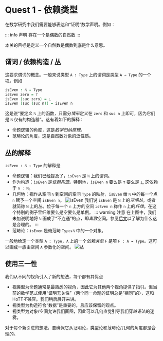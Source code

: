 # Quest 1 - 依赖类型

<!--
```agda
module Trinitarianism.Quest1 where

open import Cubical.Core.Everything public
open import Cubical.Data.Unit public renaming (Unit to ⊤)
open import Cubical.Data.Empty public using (⊥)
open import Cubical.Data.Nat public hiding (isEven)
```
-->

在数学研究中我们需要能够表达和“证明”数学声明。例如：

::: info 声明
存在一个是偶数的自然数
:::

本关的目标是定义一个自然数是偶数到底是什么意思。

## 谓词 / 依赖构造 / 丛

这要求谓词的概念。一般来说类型 `A : Type` 上的谓词是类型 `A → Type` 的一个项。例如

```agda
isEven : ℕ → Type
isEven zero = ⊤
isEven (suc zero) = ⊥
isEven (suc (suc n)) = isEven n
```

这是说“要定义 `ℕ` 上的函数，只需分*情形*定义在 `zero` 和 `suc n` 上即可，因为它们是 `ℕ` 仅有的构造器”。这有着如下的解释：
- 命题逻辑的角度，这是*数学归纳原理*。
- 范畴论的角度，这是自然数对象的泛性质。

## 丛的解释

`isEven : ℕ → Type` 的解释是
- 命题逻辑：我们已经提及了，`isEven` 是 `ℕ` 上的谓词。
- 作为构造：`isEven` 是*依赖构造*。特别地，`isEven n` 要么是 `⊤` 要么是 `⊥`, 这依赖于 `n : ℕ`。
- 几何地：视作从空间 `ℕ` 到空间的空间 `Type` 的映射，`isEven` 给 `ℕ` 中的每一个点 `n` 赋予一个空间 `isEven n`。
![isEven](https://thehottgameguide.readthedocs.io/en/latest/_images/isEven.png)
我们说 `isEven` 是 `ℕ` 上的*空间丛*，或者就简称 `ℕ` 上的丛。位于每一个 `n` 上方的空间 `isEven n` 称作 `n` 上的*纤维*。在这个特别的例子里纤维要么是空要么是单例。
::: warning 注意
在上图中，我们未加说明地将 `ℕ` 画成了“不连通”的点，即*离散*空间。参见[后文]()以了解为什么这是合理的。
:::
- 范畴论：`isEven` 是俯范畴 `Type↓ℕ` 中的一个对象。

一般地给定一个类型 `A : Type`，`A` 上的一个*依赖类型* `F` 是项 `F : A → Type`。这可以画成一族由空间 `A` 参数化的空间。
![丛](https://thehottgameguide.readthedocs.io/en/latest/_images/generalBundle.png)

## 使用三一性

我们从不同的视角引入了新的想法，每个都有其优点
- 视类型为命题通常是最熟悉的视角，因此它为其他两个视角提供了指引。但当前的数学范式使用“证明无关性”（两个同一命题的证明总是“相同”的），这和HoTT*不*兼容。我们稍后展开来讲。
- 视类型为构造符合“数据”是重要的，且应该保留的观点。
- 视类型为对象/空间允许我们画图，因此可以几何直觉引导我们穿越语法的迷雾。

对于每个新引进的想法，要确保它从证明论，类型论和范畴论/几何的角度都是合理的。
